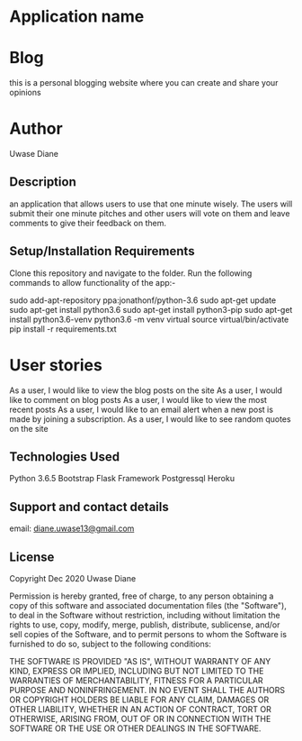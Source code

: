 # Application name

# Blog

this is a personal blogging website where you can create and share your opinions
# Author

Uwase Diane

## Description

an application that allows users to use that one minute wisely. The users will submit their one minute pitches and other users will vote on them and leave comments to give their feedback on them.


## Setup/Installation Requirements

Clone this repository and navigate to the folder. Run the following commands to allow functionality of the app:-

sudo add-apt-repository ppa:jonathonf/python-3.6
sudo apt-get update
sudo apt-get install python3.6
sudo apt-get install python3-pip
sudo apt-get install python3.6-venv
python3.6 -m venv virtual
source virtual/bin/activate
pip install -r requirements.txt

# User stories
As a user, I would like to view the blog posts on the site
As a user, I would like to comment on blog posts
As a user, I would like to view the most recent posts
As a user, I would like to an email alert when a new post is made by joining a subscription.
As a user, I would like to see random quotes on the site

## Technologies Used
Python 3.6.5
Bootstrap
Flask Framework
Postgressql
Heroku

## Support and contact details
email: diane.uwase13@gmail.com

## License

Copyright  Dec 2020 Uwase Diane

Permission is hereby granted, free of charge, to any person obtaining a copy of this software and associated documentation files (the "Software"), to deal in the Software without restriction, including without limitation the rights to use, copy, modify, merge, publish, distribute, sublicense, and/or sell copies of the Software, and to permit persons to whom the Software is furnished to do so, subject to the following conditions:


THE SOFTWARE IS PROVIDED "AS IS", WITHOUT WARRANTY OF ANY KIND, EXPRESS OR IMPLIED, INCLUDING BUT NOT LIMITED TO THE WARRANTIES OF MERCHANTABILITY, FITNESS FOR A PARTICULAR PURPOSE AND NONINFRINGEMENT. IN NO EVENT SHALL THE AUTHORS OR COPYRIGHT HOLDERS BE LIABLE FOR ANY CLAIM, DAMAGES OR OTHER LIABILITY, WHETHER IN AN ACTION OF CONTRACT, TORT OR OTHERWISE, ARISING FROM, OUT OF OR IN CONNECTION WITH THE SOFTWARE OR THE USE OR OTHER DEALINGS IN THE SOFTWARE.